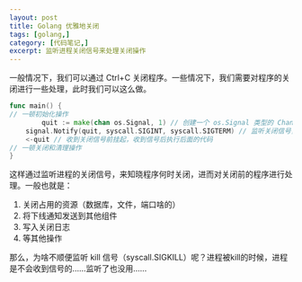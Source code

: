 ```yaml
---
layout: post
title: Golang 优雅地关闭
tags: [golang,]
category: [代码笔记,]
excerpt: 监听进程关闭信号来处理关闭操作
---
```



一般情况下，我们可以通过 Ctrl+C 关闭程序。一些情况下，我们需要对程序的关闭进行一些处理，此时我们可以这么做。



```go
func main() {
// 一顿初始化操作
        quit := make(chan os.Signal, 1) // 创建一个 os.Signal 类型的 Channel
	signal.Notify(quit, syscall.SIGINT, syscall.SIGTERM) // 监听关闭信号，Ctrl+C 或者其他情况关闭进程都会触发
	<-quit // 收到关闭信号前挂起，收到信号后执行后面的代码
// 一顿关闭和清理操作
}
```


这样通过监听进程的关闭信号，来知晓程序何时关闭，进而对关闭前的程序进行处理。一般也就是：

1. 关闭占用的资源（数据库，文件，端口啥的）
2. 将下线通知发送到其他组件
3. 写入关闭日志
4. 等其他操作



那么，为啥不顺便监听 kill 信号（syscall.SIGKILL）呢？进程被kill的时候，进程是不会收到信号的……监听了也没用……
